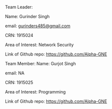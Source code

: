 Team Leader:

Name: Gurinder Singh

email: gurinders485@gmail.com

CRN: 1915024

Area of Interest: Network Security

Link of Github repo: https://github.com/Alpha-GNE 

Team Member:
Name: Gurjot Singh

email: NA

CRN: 1915025

Area of Interest: Programming

Link of Github repo: https://github.com/Alpha-GNE
